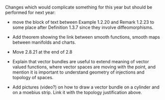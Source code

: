 Changes which would complicate something for this year but should be performed for next year:

- move the block of text between Example 1.2.20 and Remark 1.2.23 to some place after Definition 1.3.7 since they involve diffeomorphisms.

- Add theorem showing the link between smooth functions, smooth maps between manifolds and charts.

- Move 2.8.21 at the end of 2.8

- Explain that vector bundles are useful to extend meaning of vector valued functions, where vector spaces are moving with the point, and mention it is important to understand geometry of injections and topology of spaces.

- Add pictures (video?) on how to draw a vector bundle on a cylinder and on a moebius strip. Link it with the topology justification above.
